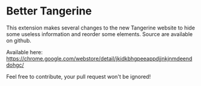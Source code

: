 # Better Tangerine

This extension makes several changes to the new Tangerine website to hide some useless information and reorder some elements. Source are available on github.

Available here: https://chrome.google.com/webstore/detail/jkidkbhgpeeappdjjnkjnmdeenddohgc/

Feel free to contribute, your pull request won't be ignored!
